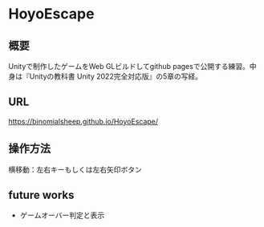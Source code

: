 # HoyoEscape
## 概要
Unityで制作したゲームをWeb GLビルドしてgithub pagesで公開する練習。中身は『Unityの教科書 Unity 2022完全対応版』の5章の写経。

## URL
https://binomialsheep.github.io/HoyoEscape/

## 操作方法
横移動：左右キーもしくは左右矢印ボタン

## future works
- ゲームオーバー判定と表示